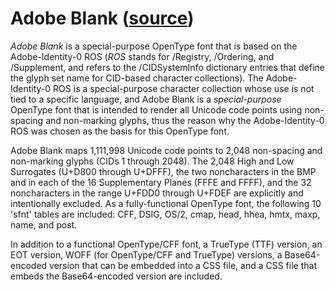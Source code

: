 # Adobe Blank ([source](https://github.com/adobe-fonts/adobe-blank))

_Adobe Blank_ is a special-purpose OpenType font that is based on the Adobe-Identity-0 ROS (_ROS_ stands for /Registry, /Ordering, and /Supplement, and refers to the /CIDSystemInfo dictionary entries that define the glyph set name for CID-based character collections). The Adobe-Identity-0 ROS is a special-purpose character collection whose use is not tied to a specific language, and Adobe Blank is a _special-purpose_ OpenType font that is intended to render all Unicode code points using non-spacing and non-marking glyphs, thus the reason why the Adobe-Identity-0 ROS was chosen as the basis for this OpenType font.

Adobe Blank maps 1,111,998 Unicode code points to 2,048 non-spacing and non-marking glyphs (CIDs 1 through 2048). The 2,048 High and Low Surrogates (U+D800 through U+DFFF), the two noncharacters in the BMP and in each of the 16 Supplementary Planes (FFFE and FFFF), and the 32 noncharacters in the range U+FDD0 through U+FDEF are explicitly and intentionally excluded. As a fully-functional OpenType font, the following 10 'sfnt' tables are included: CFF, DSIG, OS/2, cmap, head, hhea, hmtx, maxp, name, and post.

In addition to a functional OpenType/CFF font, a TrueType (TTF) version, an EOT version, WOFF (for OpenType/CFF and TrueType) versions, a Base64-encoded version that can be embedded into a CSS file, and a CSS file that embeds the Base64-encoded version are included.
